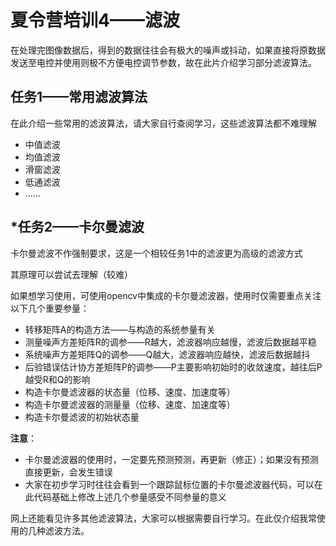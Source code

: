 #  夏令营培训4——滤波

在处理完图像数据后，得到的数据往往会有极大的噪声或抖动，如果直接将原数据发送至电控并使用则极不方便电控调节参数，故在此片介绍学习部分滤波算法。

##  任务1——常用滤波算法

在此介绍一些常用的滤波算法，请大家自行查阅学习，这些滤波算法都不难理解

* 中值滤波
* 均值滤波
* 滑窗滤波
* 低通滤波
* ……

##  *任务2——卡尔曼滤波

卡尔曼滤波不作强制要求，这是一个相较任务1中的滤波更为高级的滤波方式

其原理可以尝试去理解（较难）

如果想学习使用，可使用opencv中集成的卡尔曼滤波器，使用时仅需要重点关注以下几个重要参量：

* 转移矩阵A的构造方法——与构造的系统参量有关
* 测量噪声方差矩阵R的调参——R越大，滤波器响应越慢，滤波后数据越平稳
* 系统噪声方差矩阵Q的调参——Q越大，滤波器响应越快，滤波后数据越抖
* 后验错误估计协方差矩阵P的调参——P主要影响初始时的收敛速度，越往后P越受R和Q的影响
* 构造卡尔曼滤波器的状态量（位移、速度、加速度等）
* 构造卡尔曼滤波器的测量量（位移、速度、加速度等）
* 构造卡尔曼滤波的初始状态量

**注意**：

* 卡尔曼滤波器的使用时，一定要先预测预测，再更新（修正）；如果没有预测直接更新，会发生错误
* 大家在初步学习时往往会看到一个跟踪鼠标位置的卡尔曼滤波器代码，可以在此代码基础上修改上述几个参量感受不同参量的意义



网上还能看见许多其他滤波算法，大家可以根据需要自行学习。在此仅介绍我常使用的几种滤波方法。
